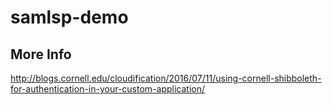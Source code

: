 # samlsp-demo

## More Info

http://blogs.cornell.edu/cloudification/2016/07/11/using-cornell-shibboleth-for-authentication-in-your-custom-application/
